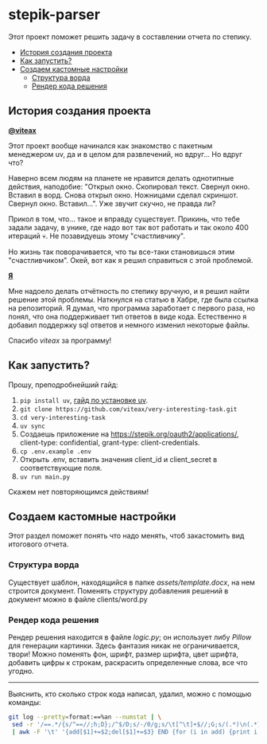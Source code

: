 # stepik-parser

Этот проект поможет решить задачу в составлении отчета по степику.

- [История создания проекта](#история-создания-проекта)
- [Как запустить?](#как-запустить)
- [Создаем кастомные настройки](#создаем-кастомные-настройки)
    - [Структура ворда](#структура-ворда)
    - [Рендер кода решения](#рендер-кода-решения)

## История создания проекта

[**@viteax**](https://github.com/viteax)

Этот проект вообще начинался как знакомство с пакетным менеджером uv,
да и в целом для развлечений, но вдруг... Но вдруг что?

Наверно всем людям на планете не нравится делать однотипные действия, наподобие: "Открыл окно.
Скопировал текст. Свернул окно. Вставил в ворд. Снова открыл окно. Ножницами сделал скриншот.
Свернул окно. Вставил...". Уже звучит скучно, не правда ли?

Прикол в том, что... такое и вправду существует. Прикинь, что тебе задали задачу,
в унике, где надо вот так вот работать и так около 400 итераций 💀. Не позавидуешь этому
"счастливчику".

Но жизнь так поворачивается, что ты все-таки становишься этим "счастливчиком".
Окей, вот как я решил справиться с этой проблемой.

[**Я**](https://github.com/Fr1erPonTi0n)

Мне надоело делать отчётность по степику вручную, и я решил найти решение этой проблемы. Наткнулся на статью в Хабре, где была ссылка на репозиторий. 
Я думал, что программа заработает с первого раза, но понял, что она поддерживает тип ответов в виде кода. 
Естественно я добавил поддержку sql ответов и немного изменил некоторые файлы.

Спасибо *viteax* за программу!
  

## Как запустить?

Прошу, преподробнейший гайд:

1. `pip install uv`, [гайд по установке uv](https://docs.astral.sh/uv/getting-started/installation/).
2. `git clone https://github.com/viteax/very-interesting-task.git`
3. `cd very-interesting-task`
4. `uv sync`
5. Создаешь приложение на https://stepik.org/oauth2/applications/, client-type: confidential,
grant-type: client-credentials.
6. `cp .env.example .env`
7. Открыть .env, вставить значения client_id и client_secret в соответствующие поля.
8. `uv run main.py`

Скажем нет повторяющимся действиям!

## Создаем кастомные настройки

Этот раздел поможет понять что надо менять, чтоб закастомить вид итогового отчета.

### Структура ворда

Существует шаблон, находящийся в папке *assets/template.docx*, на нем строится документ.
Поменять структуру добавления решений в документ можно в файле clients/word.py

### Рендер кода решения

Рендер решения находится в файле *logic.py*; он использует либу *Pillow* для генерации картинки.
Здесь фантазия никак не ограничивается, твори! Можно поменять фон, шрифт, размер шрифта,
цвет шрифта, добавить цифры к строкам, раскрасить определенные слова, все что угодно.

---

Выяснить, кто сколько строк кода написал, удалил, можно с помощью команды:
```bash
git log --pretty=format:==%an --numstat | \
 sed -r '/==.*/{s/^==//;h;D};/^$/D;s/-/0/g;s/\t[^\t]+$//;G;s/(.*)\n(.*)/\2\t\1/' \
 | awk -F '\t' '{add[$1]+=$2;del[$1]+=$3} END {for (i in add) {print i,add[i],del[i]}}'
```
